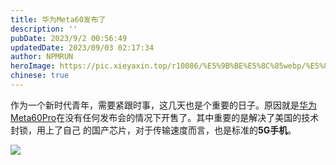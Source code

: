 ```yaml
---
title: 华为Meta60发布了
description: ''
pubDate: 2023/9/2 00:56:49
updatedDate: 2023/09/03 02:17:34
author: NPMRUN
heroImage: https://pic.xieyaxin.top/r10086/%E5%9B%BE%E5%8C%85webp/%E5%8A%A8%E6%BC%AB%E7%BB%BC%E5%90%882/71040945_p0.webp
chinese: true
---
```


作为一个新时代青年，需要紧跟时事，这几天也是个重要的日子。原因就是[华为Meta60Pro](https://consumer.huawei.com/cn/phones/mate60-pro/)在没有任何发布会的情况下开售了。其中重要的是解决了美国的技术封锁，用上了自己
的国产芯片，对于传输速度而言，也是标准的**5G手机**。

![](https://consumer.huawei.com/content/dam/huawei-cbg-site/cn/mkt/pdp/phones/mate60-pro/img/design/design-intro@2x.webp)